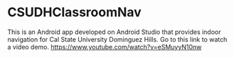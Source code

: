 # CSUDHClassroomNav
This is an Android app developed on Android Studio that provides indoor navigation for Cal State University Dominguez Hills. Go to this link to watch a video demo. https://www.youtube.com/watch?v=eSMuyyN10nw
